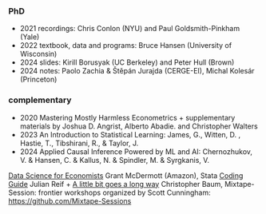 
### PhD  
- 2021 recordings: Chris Conlon (NYU) and Paul Goldsmith-Pinkham (Yale)
- 2022 textbook, data and programs: Bruce Hansen (University of Wisconsin) 
- 2024 slides: Kirill Borusyak (UC Berkeley) and Peter Hull (Brown)
- 2024 notes: Paolo Zachia & Štěpán Jurajda (CERGE-EI), Michal Kolesár (Princeton)

### complementary
- 2020 Mastering Mostly Harmless Econometrics + supplementary materials by Joshua D. Angrist, Alberto Abadie. and Christopher Walters
- 2023 An Introduction to Statistical Learning: James, G., Witten, D. , Hastie, T., Tibshirani, R., & Taylor, J.
- 2024 Applied Causal Inference Powered by ML and AI: Chernozhukov, V. & Hansen, C. & Kallus, N. & Spindler, M. & Syrgkanis, V.

[Data Science for Economists](https://github.com/uo-ec607/lectures) Grant McDermott (Amazon),
Stata [Coding Guide](https://julianreif.com/guide/) Julian Reif + [A little bit goes a long
way](https://ideas.repec.org/p/boc/bocoec/612.html) Christopher Baum,
Mixtape-Session: frontier workshops organized by Scott Cunningham: <https://github.com/Mixtape-Sessions> 






  


